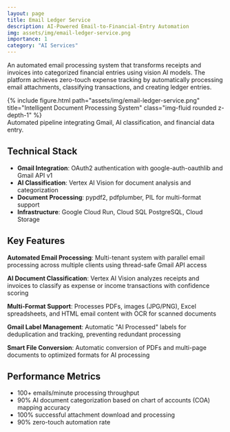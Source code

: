```yaml
---
layout: page
title: Email Ledger Service
description: AI-Powered Email-to-Financial-Entry Automation
img: assets/img/email-ledger-service.png
importance: 1
category: "AI Services"
---
```


An automated email processing system that transforms receipts and invoices into categorized financial entries using vision AI models. The platform achieves zero-touch expense tracking by automatically processing email attachments, classifying transactions, and creating ledger entries.

<div class="row justify-content-sm-center">
    <div class="col-sm mt-3 mt-md-0">
        {% include figure.html path="assets/img/email-ledger-service.png" title="Intelligent Document Processing System" class="img-fluid rounded z-depth-1" %}
    </div>
</div>
<div class="caption">
    Automated pipeline integrating Gmail, AI classification, and financial data entry.
</div>

## Technical Stack
- **Gmail Integration**: OAuth2 authentication with google-auth-oauthlib and Gmail API v1
- **AI Classification**: Vertex AI Vision for document analysis and categorization
- **Document Processing**: pypdf2, pdfplumber, PIL for multi-format support
- **Infrastructure**: Google Cloud Run, Cloud SQL PostgreSQL, Cloud Storage

## Key Features
**Automated Email Processing**: Multi-tenant system with parallel email processing across multiple clients using thread-safe Gmail API access

**AI Document Classification**: Vertex AI Vision analyzes receipts and invoices to classify as expense or income transactions with confidence scoring

**Multi-Format Support**: Processes PDFs, images (JPG/PNG), Excel spreadsheets, and HTML email content with OCR for scanned documents

**Gmail Label Management**: Automatic "AI Processed" labels for deduplication and tracking, preventing redundant processing

**Smart File Conversion**: Automatic conversion of PDFs and multi-page documents to optimized formats for AI processing

## Performance Metrics
- 100+ emails/minute processing throughput
- 90% AI document categorization based on chart of accounts (COA) mapping accuracy
- 100% successful attachment download and processing
- 90% zero-touch automation rate
